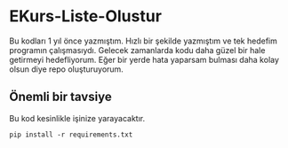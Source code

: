 # EKurs-Liste-Olustur

Bu kodları 1 yıl önce yazmıştım. Hızlı bir şekilde yazmıştım ve tek hedefim programın çalışmasıydı. Gelecek zamanlarda kodu daha güzel bir hale getirmeyi hedefliyorum. Eğer bir yerde hata yaparsam bulması daha kolay olsun diye repo oluşturuyorum.

## Önemli bir tavsiye

Bu kod kesinlikle işinize yarayacaktır.
```
pip install -r requirements.txt
```
